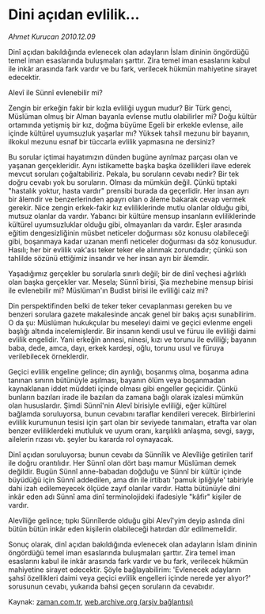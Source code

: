 # Dini açıdan evlilik...

*Ahmet Kurucan 2010.12.09*

<td class="columnist-detail">
<p>Dinî açıdan bakıldığında evlenecek olan adayların İslam dininin öngördüğü temel iman esaslarında buluşmaları şarttır. Zira temel iman esaslarını kabul ile inkâr arasında fark vardır ve bu fark, verilecek hükmün mahiyetine sirayet edecektir.</p>
<p><p>Alevî ile Sünnî evlenebilir mi?
<p>Zengin bir erkeğin fakir bir kızla evliliği uygun mudur? Bir Türk genci, Müslüman olmuş bir Alman bayanla evlense mutlu olabilirler mi? Doğu kültür ortamında yetişmiş bir kız, doğma büyüme Egeli bir erkekle evlense, aile içinde kültürel uyumsuzluk yaşarlar mı? Yüksek tahsil mezunu bir bayanın, ilkokul mezunu esnaf bir tüccarla evlilik yapmasına ne dersiniz?
<p>Bu sorular içtimai hayatımızın dünden bugüne ayrılmaz parçası olan ve yaşanan gerçekleridir. Aynı istikamette başka başka özellikleri ilave ederek mevcut soruları çoğaltabiliriz. Pekala, bu soruların cevabı nedir? Bir tek doğru cevabı yok bu soruların. Olması da mümkün değil. Çünkü tıptaki "hastalık yoktur, hasta vardır" prensibi burada da geçerlidir. Her insan ayrı bir âlemdir ve benzerlerinden apayrı olan o âleme bakarak cevap vermek gerekir. Nice zengin erkek-fakir kız evliliklerinde mutlu olanlar olduğu gibi, mutsuz olanlar da vardır. Yabancı bir kültüre mensup insanların evliliklerinde kültürel uyumsuzluklar olduğu gibi, olmayanları da vardır. Eşler arasında eğitim dengesizliğinin müsbet neticeler doğurması söz konusu olabileceği gibi, boşanmaya kadar uzanan menfi neticeler doğurması da söz konusudur. Hasılı; her bir evlilik vak'ası teker teker ele alınmak zorundadır; çünkü son tahlilde sözünü ettiğimiz insandır ve her insan ayrı bir âlemdir.
<p>Yaşadığımız gerçekler bu sorularla sınırlı değil; bir de dinî veçhesi ağırlıklı olan başka gerçekler var. Mesela; Sünnî birisi, Şia mezhebine mensup birisi ile evlenebilir mi? Müslüman'ın Budist birisi ile evliliği caiz mi? 
<p>Din perspektifinden belki de teker teker cevaplanması gereken bu ve benzeri sorulara gazete makalesinde ancak genel bir bakış açısı sunabilirim. O da şu: Müslüman hukukçular bu meseleyi daimi ve geçici evlenme engeli başlığı altında incelemişlerdir. Bir insanın kendi usul ve füruu ile evliliği daimi evlilik engelidir. Yani erkeğin annesi, ninesi, kızı ve torunu ile evliliği; bayanın baba, dede, amca, dayı, erkek kardeşi, oğlu, torunu usul ve füruya verilebilecek örneklerdir.
<p>Geçici evlilik engeline gelince; din ayrılığı, boşanmış olma, boşanma adına tanınan sınırın bütünüyle aşılması, bayanın ölüm veya boşanmadan kaynaklanan iddet müddeti içinde olması gibi engeller geçicidir. Çünkü bunların bazıları irade ile bazıları da zamana bağlı olarak izalesi mümkün olan hususlardır. Şimdi Sünnî'nin Alevî birisiyle evliliği, eğer kültürel bağlamda soruluyorsa, bunun cevabını taraflar kendileri verecek. Birbirlerini evlilik kurumunun tesisi için şart olan bir seviyede tanımaları, etrafta var olan benzer evliliklerdeki mutluluk ve uyum oranı, karşılıklı anlaşma, sevgi, saygı, ailelerin rızası vb. şeyler bu kararda rol oynayacak.
<p>Dinî açıdan soruluyorsa; bunun cevabı da Sünnîlik ve Alevîliğe getirilen tarif ile doğru orantılıdır. Her Sünnî olan dört başı mamur Müslüman demek değildir. Bugün Sünnî anne-babadan doğduğu ve Sünnî bir kültür içinde büyüdüğü için Sünnî addedilen, ama din ile irtibatı 'pamuk ipliğiyle' tabiriyle dahi izah edilemeyecek ölçüde zayıf olanlar vardır. Hatta bütünüyle dini inkâr eden adı Sünnî ama dinî terminolojideki ifadesiyle "kâfir" kişiler de vardır.
<p>Alevîliğe gelince; tıpkı Sünnîlerde olduğu gibi Alevî'yim deyip aslında dini bütün bütün inkâr eden kişilerin olabileceği hatırdan dûr edilmemelidir.
<p>Sonuç olarak, dinî açıdan bakıldığında evlenecek olan adayların İslam dininin öngördüğü temel iman esaslarında buluşmaları şarttır. Zira temel iman esaslarını kabul ile inkâr arasında fark vardır ve bu fark, verilecek hükmün mahiyetine sirayet edecektir. Şöyle bağlayabilirim: 'Evlenecek adayların şahsî özellikleri daimi veya geçici evlilik engelleri içinde nerede yer alıyor?' sorusunun cevabı, yukarıda bahsi geçen soruların da cevabıdır.</p>
<a href="http://web.archive.org/web/20101212080553/mailto:a.kurucan@zaman.com.tr">
</a></p></p></p></p></p></p></p></p></p></td>

Kaynak: [zaman.com.tr](http://zaman.com.tr/yazar.do?yazino=1062690), [web.archive.org (arşiv bağlantısı)](http://web.archive.org/web/20101212080553/http://www.zaman.com.tr:80/yazar.do?yazino=1062690)
